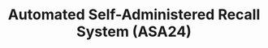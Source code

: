 ---
layout: work
permalink: /project/asa24
keyword: work
title: Automated Self-Administered Recall System (ASA24)
logo: /img/asa24/asa24-logo.png
logo-alt: ASA24 logo
hero: /img/asa24/asa24-hero.jpg
hero-alt: x-x-x-
funding: HHS, NIH, NCI, and USA.gov
year: 2013&ndash;2016
link: https://asa24.nci.nih.gov/2016/language
link-print: asa24.nci.nih.gov
role-1: Brand Strategist
role-2: UX Designer
role-3: Front-End Developer
two-1: /img/asa24/asa24-ipad-2.png
two-1-alt: ASA24 x-x-x-x-x- on iPad
two-2: /img/ghel/ghel-ipad-1.png
two-2-alt: ASA24 x-x-x-x-x- on iPad
bio-1: The Automated .  . x-x-x-x-x-x-x-x-.
bio-2: x-x-x-x-x-x-x-x-.
bio-3: x-x-x-x-x-x-x-x-.
three: /img/asa24/asa24-desktop.png
three-alt: ASA24 home page on a desktop
---